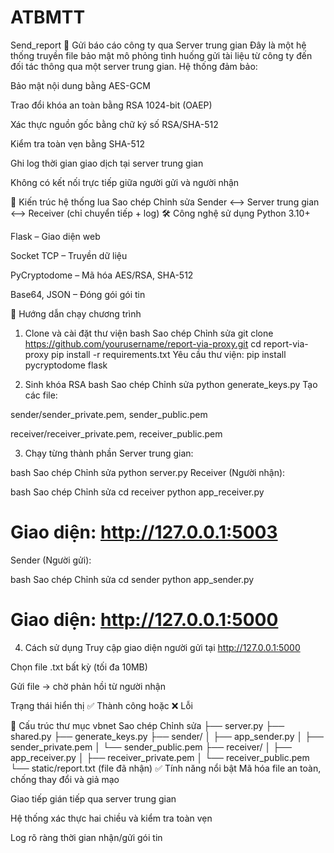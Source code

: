 # ATBMTT
Send_report
📌 Gửi báo cáo công ty qua Server trung gian
Đây là một hệ thống truyền file bảo mật mô phỏng tình huống gửi tài liệu từ công ty đến đối tác thông qua một server trung gian. Hệ thống đảm bảo:

Bảo mật nội dung bằng AES-GCM

Trao đổi khóa an toàn bằng RSA 1024-bit (OAEP)

Xác thực nguồn gốc bằng chữ ký số RSA/SHA-512

Kiểm tra toàn vẹn bằng SHA-512

Ghi log thời gian giao dịch tại server trung gian

Không có kết nối trực tiếp giữa người gửi và người nhận

🧩 Kiến trúc hệ thống
lua
Sao chép
Chỉnh sửa
Sender <--> Server trung gian <--> Receiver
          (chỉ chuyển tiếp + log)
🛠️ Công nghệ sử dụng
Python 3.10+

Flask – Giao diện web

Socket TCP – Truyền dữ liệu

PyCryptodome – Mã hóa AES/RSA, SHA-512

Base64, JSON – Đóng gói gói tin

🚀 Hướng dẫn chạy chương trình
1. Clone và cài đặt thư viện
bash
Sao chép
Chỉnh sửa
git clone https://github.com/yourusername/report-via-proxy.git
cd report-via-proxy
pip install -r requirements.txt
Yêu cầu thư viện:
pip install pycryptodome flask

2. Sinh khóa RSA
bash
Sao chép
Chỉnh sửa
python generate_keys.py
Tạo các file:

sender/sender_private.pem, sender_public.pem

receiver/receiver_private.pem, receiver_public.pem

3. Chạy từng thành phần
Server trung gian:

bash
Sao chép
Chỉnh sửa
python server.py
Receiver (Người nhận):

bash
Sao chép
Chỉnh sửa
cd receiver
python app_receiver.py
# Giao diện: http://127.0.0.1:5003
Sender (Người gửi):

bash
Sao chép
Chỉnh sửa
cd sender
python app_sender.py
# Giao diện: http://127.0.0.1:5000
4. Cách sử dụng
Truy cập giao diện người gửi tại http://127.0.0.1:5000

Chọn file .txt bất kỳ (tối đa 10MB)

Gửi file → chờ phản hồi từ người nhận

Trạng thái hiển thị ✅ Thành công hoặc ❌ Lỗi

📂 Cấu trúc thư mục
vbnet
Sao chép
Chỉnh sửa
├── server.py
├── shared.py
├── generate_keys.py
├── sender/
│   ├── app_sender.py
│   ├── sender_private.pem
│   └── sender_public.pem
├── receiver/
│   ├── app_receiver.py
│   ├── receiver_private.pem
│   └── receiver_public.pem
└── static/report.txt (file đã nhận)
✅ Tính năng nổi bật
Mã hóa file an toàn, chống thay đổi và giả mạo

Giao tiếp gián tiếp qua server trung gian

Hệ thống xác thực hai chiều và kiểm tra toàn vẹn

Log rõ ràng thời gian nhận/gửi gói tin


